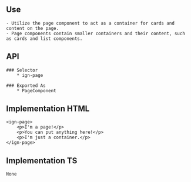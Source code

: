 ## Use
    - Utilize the page component to act as a container for cards and content on the page.
    - Page components contain smaller containers and their content, such as cards and list components.


## API
    ### Selector 
        * ign-page
    
    ### Exported As
        * PageComponent


## Implementation HTML
    <ign-page>
        <p>I'm a page!</p>
        <p>You can put anything here!</p>
        <p>I'm just a container.</p>
    </ign-page>


## Implementation TS
    None